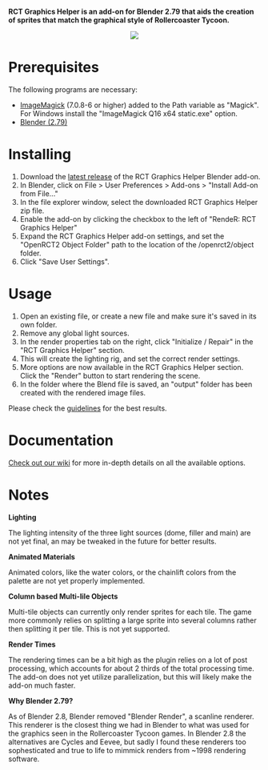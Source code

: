 **RCT Graphics Helper is an add-on for Blender 2.79 that aids the creation of sprites that match the graphical style of Rollercoaster Tycoon.**

<p align="center">
  <img src="https://user-images.githubusercontent.com/2348094/163599017-243ab3a5-5567-4cd2-91d5-565b0cc86e63.png">
</p>

# Prerequisites

The following programs are necessary:

- [ImageMagick](https://imagemagick.org/script/download.php) (7.0.8-6 or higher) added to the Path variable as "Magick". For Windows install the "ImageMagick Q16 x64 static.exe" option.
- [Blender (2.79)](https://download.blender.org/release/Blender2.79/)

# Installing

1. Download the [latest release](https://github.com/oli414/Blender-RCT-Graphics/releases) of the RCT Graphics Helper Blender add-on.
2. In Blender, click on File > User Preferences > Add-ons > "Install Add-on from File..."
3. In the file explorer window, select the downloaded RCT Graphics Helper zip file.
4. Enable the add-on by clicking the checkbox to the left of "RendeR: RCT Graphics Helper"
5. Expand the RCT Graphics Helper add-on settings, and set the "OpenRCT2 Object Folder" path to the location of the /openrct2/object folder.
6. Click "Save User Settings".

# Usage

1. Open an existing file, or create a new file and make sure it's saved in its own folder.
2. Remove any global light sources.
3. In the render properties tab on the right, click "Initialize / Repair" in the "RCT Graphics Helper" section.
4. This will create the lighting rig, and set the correct render settings.
5. More options are now available in the RCT Graphics Helper section. Click the "Render" button to start rendering the scene.
6. In the folder where the Blend file is saved, an "output" folder has been created with the rendered image files.

Please check the [guidelines](https://github.com/oli414/Blender-RCT-Graphics/wiki/Guidelines) for the best results.

# Documentation

[Check out our wiki](https://github.com/oli414/Blender-RCT-Graphics/wiki/Documentation) for more in-depth details on all the available options.

# Notes

**Lighting**

The lighting intensity of the three light sources (dome, filler and main) are not yet final, an may be tweaked in the future for better results.

**Animated Materials**

Animated colors, like the water colors, or the chainlift colors from the palette are not yet properly implemented.

**Column based Multi-Iile Objects**

Multi-tile objects can currently only render sprites for each tile. The game more commonly relies on splitting a large sprite into several columns rather then splitting it per tile. This is not yet supported.

**Render Times**

The rendering times can be a bit high as the plugin relies on a lot of post processing, which accounts for about 2 thirds of the total processing time.
The add-on does not yet utilize parallelization, but this will likely make the add-on much faster.

**Why Blender 2.79?**

As of Blender 2.8, Blender removed "Blender Render", a scanline renderer. This renderer is the closest thing we had in Blender to what was used for the graphics seen in the Rollercoaster Tycoon games.
In Blender 2.8 the alternatives are Cycles and Eevee, but sadly I found these renderers too sophesticated and true to life to mimmick renders from ~1998 rendering software.
